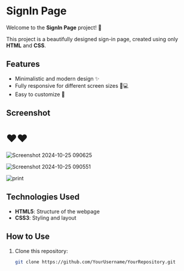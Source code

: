 # SignIn Page

Welcome to the **SignIn Page** project! 👋

This project is a beautifully designed sign-in page, created using only **HTML** and **CSS**.

## Features
- Minimalistic and modern design ✨
- Fully responsive for different screen sizes 📱💻
- Easy to customize 🎨

## Screenshot
<h1>❤️❤️</h1>

![Screenshot 2024-10-25 090625](https://github.com/user-attachments/assets/74b41f17-634d-4288-81ea-cedf9dd4758a)<br>

![Screenshot 2024-10-25 090551](https://github.com/user-attachments/assets/5839b5f8-9b4b-4e41-99b9-be6d90964650) <br>

![print](https://github.com/user-attachments/assets/d3e34019-d012-4cd5-bbb7-3ce2eea43510)




## Technologies Used
- **HTML5**: Structure of the webpage
- **CSS3**: Styling and layout

## How to Use
1. Clone this repository:
   ```bash
   git clone https://github.com/YourUsername/YourRepository.git
